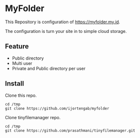 # MyFolder

This Repository is configuration of https://myfolder.my.id.

The configuration is turn your site in to simple cloud storage.

## Feature

 - Public directory
 - Multi user
 - Private and Public directory per user

## Install

Clone this repo.

```
cd /tmp
git clone https://github.com/ijortengab/myfolder
```

Clone tinyfilemanager repo.

```
cd /tmp
git clone https://github.com/prasathmani/tinyfilemanager.git
```
